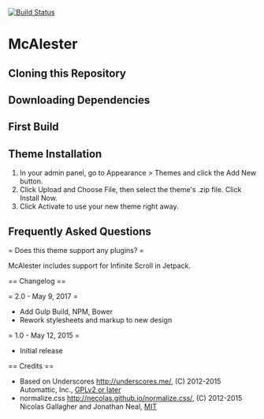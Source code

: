 [![Build Status](https://travis-ci.org/Automattic/_s.svg?branch=master)](https://travis-ci.org/Automattic/_s)

McAlester
===


Cloning this Repository
---------------

Downloading Dependencies
---------------

First Build
---------------

Theme Installation
---------------

1. In your admin panel, go to Appearance > Themes and click the Add New button.
2. Click Upload and Choose File, then select the theme's .zip file. Click Install Now.
3. Click Activate to use your new theme right away.


Frequently Asked Questions
---------------

= Does this theme support any plugins? =

McAlester includes support for Infinite Scroll in Jetpack.

== Changelog ==

= 2.0 - May 9, 2017 =
* Add Gulp Build, NPM, Bower
* Rework stylesheets and markup to new design

= 1.0 - May 12, 2015 =
* Initial release

== Credits ==

* Based on Underscores http://underscores.me/, (C) 2012-2015 Automattic, Inc., [GPLv2 or later](https://www.gnu.org/licenses/gpl-2.0.html)
* normalize.css http://necolas.github.io/normalize.css/, (C) 2012-2015 Nicolas Gallagher and Jonathan Neal, [MIT](http://opensource.org/licenses/MIT)
